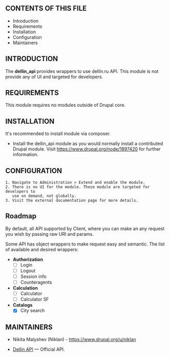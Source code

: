 CONTENTS OF THIS FILE
---------------------

 * Introduction
 * Requirements
 * Installation
 * Configuration
 * Maintainers


INTRODUCTION
------------

The **dellin_api** provides wrappers to use dellin.ru API. This module is not provide any of UI and targeted for developers.


REQUIREMENTS
------------

This module requires no modules outside of Drupal core.

INSTALLATION
------------

It's recommended to install module via composer.

 * Install the dellin_api module as you would normally install a contributed
   Drupal module. Visit https://www.drupal.org/node/1897420 for further
   information.


CONFIGURATION
-------------

    1. Navigate to Administration > Extend and enable the module.
    2. There is no UI for the module. These module are targeted for developers to
       use on demand, not globally.
    3. Visit the external documentation page for more details.


Roadmap
-----------

By default, all API supported by Client, where you can make an any request you wish by passing raw URI and params.

Some API has object wrappers to make request easy and semantic. The list of available and desired wrappers:

- **Authorization**
  - [ ] Login
  - [ ] Logout
  - [ ] Session info
  - [ ] Counteragents
- **Calculation**
  - [ ] Calculator
  - [ ] Calculator SF
- **Catalogs**
  - [x] City search

MAINTAINERS
-----------

 * Nikita Malyshev (Niklan) - https://www.drupal.org/u/niklan

- [Dellin API](https://dev.dellin.ru/api/) — Official API.
